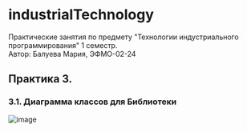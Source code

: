 # industrialTechnology
Практические занятия по предмету "Технологии индустриального программирования" 1 семестр.  
Автор: Балуева Мария, ЭФМО-02-24

## Практика 3. 
### 3.1. Диаграмма классов для Библиотеки  

![image](https://github.com/user-attachments/assets/780f6e34-86e5-4887-95f4-a5721021901e)  
